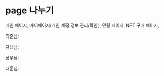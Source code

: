 # page 나누기

메인 페이지, 마이페이지(개인 계정 정보 관리/확인), 민팅 페이지, NFT 구매 페이지,&#x20;

의준님:&#x20;

규태님:

상우님:

태훈님:&#x20;
